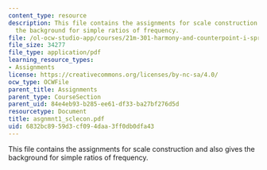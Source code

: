 ```yaml
---
content_type: resource
description: This file contains the assignments for scale construction and also gives
  the background for simple ratios of frequency.
file: /ol-ocw-studio-app/courses/21m-301-harmony-and-counterpoint-i-spring-2005/6832bc8959d3cf094daa3ff0db0dfa43_asgnmnt1_sclecon.pdf
file_size: 34277
file_type: application/pdf
learning_resource_types:
- Assignments
license: https://creativecommons.org/licenses/by-nc-sa/4.0/
ocw_type: OCWFile
parent_title: Assignments
parent_type: CourseSection
parent_uid: 84e4eb93-b285-ee61-df33-ba27bf276d5d
resourcetype: Document
title: asgnmnt1_sclecon.pdf
uid: 6832bc89-59d3-cf09-4daa-3ff0db0dfa43
---
```

This file contains the assignments for scale construction and also gives the background for simple ratios of frequency.